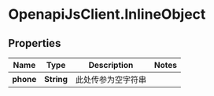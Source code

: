 # OpenapiJsClient.InlineObject

## Properties

Name | Type | Description | Notes
------------ | ------------- | ------------- | -------------
**phone** | **String** | 此处传参为空字符串 | 


